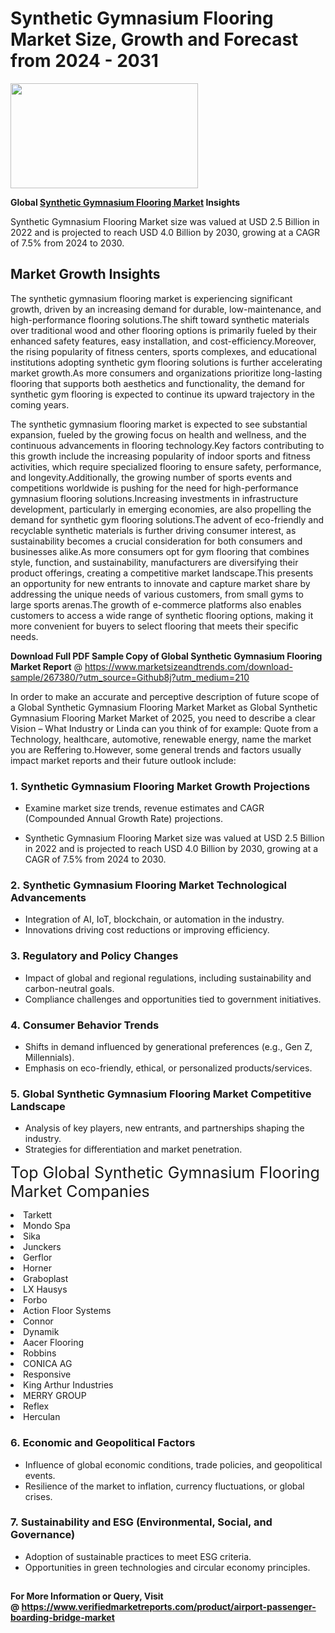 <H1>Synthetic Gymnasium Flooring Market Size, Growth and Forecast from 2024 - 2031</H1><img class="aligncenter size-medium wp-image-584254" src="https://thirdeyenews.in/wp-content/uploads/2024/09/Global-Market-Research-300x168.jpeg" alt="" width="300" height="168" /><p><strong>Global&nbsp;<a href="https://www.marketsizeandtrends.com/download-sample/267380/?utm_source=Github8j?utm_medium=210">Synthetic Gymnasium Flooring Market</a> Insights</strong></p><p>Synthetic Gymnasium Flooring Market size was valued at USD 2.5 Billion in 2022 and is projected to reach USD 4.0 Billion by 2030, growing at a CAGR of 7.5% from 2024 to 2030.</p><p><h2>Market Growth Insights</h2> <p>The synthetic gymnasium flooring market is experiencing significant growth, driven by an increasing demand for durable, low-maintenance, and high-performance flooring solutions.The shift toward synthetic materials over traditional wood and other flooring options is primarily fueled by their enhanced safety features, easy installation, and cost-efficiency.Moreover, the rising popularity of fitness centers, sports complexes, and educational institutions adopting synthetic gym flooring solutions is further accelerating market growth.As more consumers and organizations prioritize long-lasting flooring that supports both aesthetics and functionality, the demand for synthetic gym flooring is expected to continue its upward trajectory in the coming years.</p> <p>The synthetic gymnasium flooring market is expected to see substantial expansion, fueled by the growing focus on health and wellness, and the continuous advancements in flooring technology.Key factors contributing to this growth include the increasing popularity of indoor sports and fitness activities, which require specialized flooring to ensure safety, performance, and longevity.Additionally, the growing number of sports events and competitions worldwide is pushing for the need for high-performance gymnasium flooring solutions.Increasing investments in infrastructure development, particularly in emerging economies, are also propelling the demand for synthetic gym flooring solutions.The advent of eco-friendly and recyclable synthetic materials is further driving consumer interest, as sustainability becomes a crucial consideration for both consumers and businesses alike.As more consumers opt for gym flooring that combines style, function, and sustainability, manufacturers are diversifying their product offerings, creating a competitive market landscape.This presents an opportunity for new entrants to innovate and capture market share by addressing the unique needs of various customers, from small gyms to large sports arenas.The growth of e-commerce platforms also enables customers to access a wide range of synthetic flooring options, making it more convenient for buyers to select flooring that meets their specific needs.<p><span class=""><strong>Download Full PDF Sample Copy of Global Synthetic Gymnasium Flooring Market Report</strong> @ <a href="https://www.marketsizeandtrends.com/download-sample/267380/?utm_source=Github8j?utm_medium=210" target="_blank">https://www.marketsizeandtrends.com/download-sample/267380/?utm_source=Github8j?utm_medium=210</a></span></p><p>In order to make an accurate and perceptive description of future scope of a Global&nbsp;Synthetic Gymnasium Flooring Market Market as Global&nbsp;Synthetic Gymnasium Flooring Market Market of 2025, you need to describe a clear Vision &ndash; What Industry or Linda can you think of for example: Quote from a Technology, healthcare, automotive, renewable energy, name the market you are Reffering to.However, some general trends and factors usually impact market reports and their future outlook include:</p><h3>1.&nbsp;<strong>Synthetic Gymnasium Flooring Market Growth Projections</strong></h3><ul><li>Examine market size trends, revenue estimates and CAGR (Compounded Annual Growth Rate) projections.</li><li><p>Synthetic Gymnasium Flooring Market size was valued at USD 2.5 Billion in 2022 and is projected to reach USD 4.0 Billion by 2030, growing at a CAGR of 7.5% from 2024 to 2030.</p></li></ul><h3>2.&nbsp;<strong>Synthetic Gymnasium Flooring Market Technological Advancements</strong></h3><ul><li>Integration of AI, IoT, blockchain, or automation in the industry.</li><li>Innovations driving cost reductions or improving efficiency.</li></ul><h3>3.&nbsp;<strong>Regulatory and Policy Changes</strong></h3><ul><li>Impact of global and regional regulations, including sustainability and carbon-neutral goals.</li><li>Compliance challenges and opportunities tied to government initiatives.</li></ul><h3>4.&nbsp;<strong>Consumer Behavior Trends</strong></h3><ul><li>Shifts in demand influenced by generational preferences (e.g., Gen Z, Millennials).</li><li>Emphasis on eco-friendly, ethical, or personalized products/services.</li></ul><h3>5.&nbsp;<strong>Global Synthetic Gymnasium Flooring Market Competitive Landscape</strong></h3><ul><li>Analysis of key players, new entrants, and partnerships shaping the industry.</li><li>Strategies for differentiation and market penetration.</li></ul><p data-pm-slice="1 1 []"><span style="color: inherit; font-family: inherit; font-size: 25px;">Top Global Synthetic Gymnasium Flooring Market Companies</span></p><div class="" data-test-id=""><p><li>Tarkett</li><li> Mondo Spa</li><li> Sika</li><li> Junckers</li><li> Gerflor</li><li> Horner</li><li> Graboplast</li><li> LX Hausys</li><li> Forbo</li><li> Action Floor Systems</li><li> Connor</li><li> Dynamik</li><li> Aacer Flooring</li><li> Robbins</li><li> CONICA AG</li><li> Responsive</li><li> King Arthur Industries</li><li> MERRY GROUP</li><li> Reflex</li><li> Herculan</li></p></div><h3>6.&nbsp;<strong>Economic and Geopolitical Factors</strong></h3><ul><li>Influence of global economic conditions, trade policies, and geopolitical events.</li><li>Resilience of the market to inflation, currency fluctuations, or global crises.</li></ul><h3>7.&nbsp;<strong>Sustainability and ESG (Environmental, Social, and Governance)</strong></h3><ul><li>Adoption of sustainable practices to meet ESG criteria.</li><li>Opportunities in green technologies and circular economy principles.</li></ul><h2><strong style="font-size: 14px;">For More Information or Query, Visit @&nbsp;</strong><a style="background-color: #ffffff; font-size: 14px;" href="https://www.marketsizeandtrends.com/report/synthetic-gymnasium-flooring-market/" target="_blank">https://www.verifiedmarketreports.com/product/airport-passenger-boarding-bridge-market</a></h2>